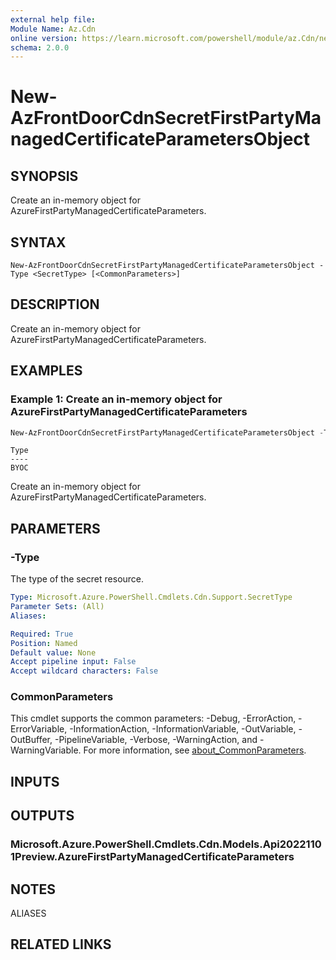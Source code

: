 ```yaml
---
external help file:
Module Name: Az.Cdn
online version: https://learn.microsoft.com/powershell/module/az.Cdn/new-AzFrontDoorCdnSecretFirstPartyManagedCertificateParametersObject
schema: 2.0.0
---
```


# New-AzFrontDoorCdnSecretFirstPartyManagedCertificateParametersObject

## SYNOPSIS
Create an in-memory object for AzureFirstPartyManagedCertificateParameters.

## SYNTAX

```
New-AzFrontDoorCdnSecretFirstPartyManagedCertificateParametersObject -Type <SecretType> [<CommonParameters>]
```

## DESCRIPTION
Create an in-memory object for AzureFirstPartyManagedCertificateParameters.

## EXAMPLES

### Example 1: Create an in-memory object for AzureFirstPartyManagedCertificateParameters
```powershell
New-AzFrontDoorCdnSecretFirstPartyManagedCertificateParametersObject -Type BYOC
```

```output
Type
----
BYOC

```

Create an in-memory object for AzureFirstPartyManagedCertificateParameters.

## PARAMETERS

### -Type
The type of the secret resource.

```yaml
Type: Microsoft.Azure.PowerShell.Cmdlets.Cdn.Support.SecretType
Parameter Sets: (All)
Aliases:

Required: True
Position: Named
Default value: None
Accept pipeline input: False
Accept wildcard characters: False
```

### CommonParameters
This cmdlet supports the common parameters: -Debug, -ErrorAction, -ErrorVariable, -InformationAction, -InformationVariable, -OutVariable, -OutBuffer, -PipelineVariable, -Verbose, -WarningAction, and -WarningVariable. For more information, see [about_CommonParameters](http://go.microsoft.com/fwlink/?LinkID=113216).

## INPUTS

## OUTPUTS

### Microsoft.Azure.PowerShell.Cmdlets.Cdn.Models.Api20221101Preview.AzureFirstPartyManagedCertificateParameters

## NOTES

ALIASES

## RELATED LINKS

